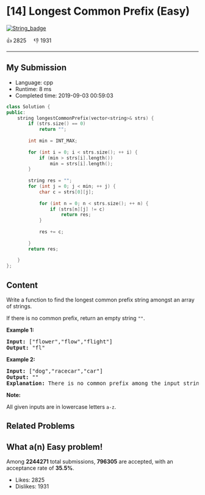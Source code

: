 # [14] Longest Common Prefix (Easy)

[![String_badge](https://img.shields.io/badge/topic-String-green.svg)](https://leetcode.com/problems/longest-common-prefix/) 

:+1: 2825 &nbsp; &nbsp; :thumbsdown: 1931

---

## My Submission

- Language: cpp
- Runtime: 8 ms
- Completed time: 2019-09-03 00:59:03

```cpp
class Solution {
public:
    string longestCommonPrefix(vector<string>& strs) {
        if (strs.size() == 0)
            return "";
        
        int min = INT_MAX;
        
        for (int i = 0; i < strs.size(); ++ i) {
            if (min > strs[i].length())
                min = strs[i].length();
        }
        
        string res = "";
        for (int j = 0; j < min; ++ j) {
            char c = strs[0][j];
            
            for (int n = 0; n < strs.size(); ++ n) {
                if (strs[n][j] != c)
                    return res;
            }
            
            res += c;
            
        }
        return res;
        
    }
};
```

## Content
<p>Write a function to find the longest common prefix string amongst an array of strings.</p>

<p>If there is no common prefix, return an empty string <code>&quot;&quot;</code>.</p>

<p><strong>Example 1:</strong></p>

<pre>
<strong>Input: </strong>[&quot;flower&quot;,&quot;flow&quot;,&quot;flight&quot;]
<strong>Output:</strong> &quot;fl&quot;
</pre>

<p><strong>Example 2:</strong></p>

<pre>
<strong>Input: </strong>[&quot;dog&quot;,&quot;racecar&quot;,&quot;car&quot;]
<strong>Output:</strong> &quot;&quot;
<strong>Explanation:</strong> There is no common prefix among the input strings.
</pre>

<p><strong>Note:</strong></p>

<p>All given inputs are in lowercase letters <code>a-z</code>.</p>


## Related Problems


## What a(n) Easy problem!
Among **2244271** total submissions, **796305** are accepted, with an acceptance rate of **35.5%**. <br>

- Likes: 2825
- Dislikes: 1931

